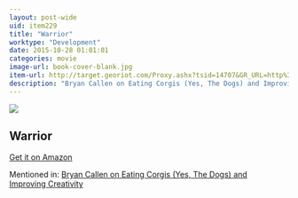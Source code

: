 ```yaml
---
layout: post-wide
uid: item229
title: "Warrior"
worktype: "Development"
date: 2015-10-28 01:01:01
categories: movie
image-url: book-cover-blank.jpg
item-url: http://target.georiot.com/Proxy.ashx?tsid=14707&GR_URL=http%3A%2F%2Fwww.amazon.com%2FWarrior-Tom-Hardy%2Fdp%2FB006O5YHUY%2F
description: "Bryan Callen on Eating Corgis (Yes, The Dogs) and Improving Creativity"
---
```

<a href="http://target.georiot.com/Proxy.ashx?tsid=14707&GR_URL=http%3A%2F%2Fwww.amazon.com%2FWarrior-Tom-Hardy%2Fdp%2FB006O5YHUY%2F" target="blank"><img src="../../../../img/thumbs/book-cover-blank.jpg" class="prod-img"></a>
<h2>Warrior</h2>
<p><a href="http://target.georiot.com/Proxy.ashx?tsid=14707&GR_URL=http%3A%2F%2Fwww.amazon.com%2FWarrior-Tom-Hardy%2Fdp%2FB006O5YHUY%2F" target="blank">Get it on Amazon</a><p>
<p>Mentioned in: <a href="http://fourhourworkweek.com/2014/12/01/bryan-callen/" target="blank">Bryan Callen on Eating Corgis (Yes, The Dogs) and Improving Creativity</a></p>
